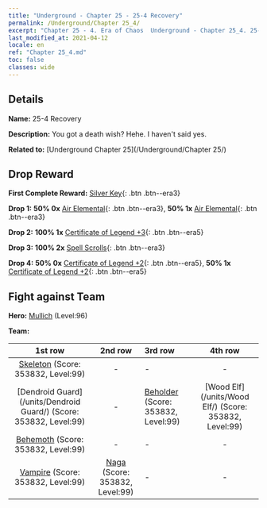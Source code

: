 ```yaml
---
title: "Underground - Chapter 25 - 25-4 Recovery"
permalink: /Underground/Chapter 25_4/
excerpt: "Chapter 25 - 4. Era of Chaos  Underground - Chapter 25_4. 25-4 Recovery"
last_modified_at: 2021-04-12
locale: en
ref: "Chapter 25_4.md"
toc: false
classes: wide
---
```


## Details

 **Name:** 25-4 Recovery

 **Description:** You got a death wish? Hehe. I haven't said yes.

 **Related to:** [Underground Chapter 25](/Underground/Chapter 25/)

## Drop Reward

 **First Complete Reward:** [Silver Key](/Items/con_693/){: .btn .btn--era3}

 **Drop 1:** **50% 0x** [Air Elemental](/Items/her_448/){: .btn .btn--era3}, **50% 1x** [Air Elemental](/Items/her_448/){: .btn .btn--era3}

 **Drop 2:** **100% 1x** [Certificate of Legend +3](/Items/mat_88/){: .btn .btn--era5}

 **Drop 3:** **100% 2x** [Spell Scrolls](/Items/con_694/){: .btn .btn--era3}

 **Drop 4:** **50% 0x** [Certificate of Legend +2](/Items/mat_81/){: .btn .btn--era5}, **50% 1x** [Certificate of Legend +2](/Items/mat_81/){: .btn .btn--era5}


## Fight against Team
 **Hero:** [Mullich](/heroes/Mullich/) (Level:96)

 **Team:**


  | 1st row | 2nd row | 3rd row | 4th row |
  |:----:|:----:|:----|:----:|
  | [Skeleton](/units/Skeleton/) (Score: 353832, Level:99)  | - | - | - |
  | [Dendroid Guard](/units/Dendroid Guard/) (Score: 353832, Level:99)  | - | [Beholder](/units/Beholder/) (Score: 353832, Level:99)  | [Wood Elf](/units/Wood Elf/) (Score: 353832, Level:99)  |
  | [Behemoth](/units/Behemoth/) (Score: 353832, Level:99)  | - | - | - |
  | [Vampire](/units/Vampire/) (Score: 353832, Level:99)  | [Naga](/units/Naga/) (Score: 353832, Level:99)  | - | - |


